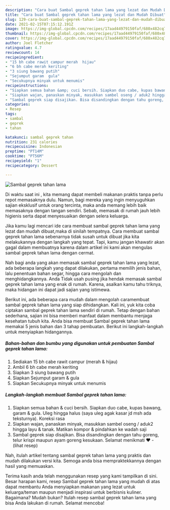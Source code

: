 ```yaml
---
description: "Cara buat Sambal geprek tahan lama yang lezat dan Mudah Dibuat"
title: "Cara buat Sambal geprek tahan lama yang lezat dan Mudah Dibuat"
slug: 129-cara-buat-sambal-geprek-tahan-lama-yang-lezat-dan-mudah-dibuat
date: 2021-02-15T07:15:12.191Z
image: https://img-global.cpcdn.com/recipes/17aad44979150faf/680x482cq70/sambal-geprek-tahan-lama-foto-resep-utama.jpg
thumbnail: https://img-global.cpcdn.com/recipes/17aad44979150faf/680x482cq70/sambal-geprek-tahan-lama-foto-resep-utama.jpg
cover: https://img-global.cpcdn.com/recipes/17aad44979150faf/680x482cq70/sambal-geprek-tahan-lama-foto-resep-utama.jpg
author: Joel Fletcher
ratingvalue: 4.7
reviewcount: 14
recipeingredient:
- "15 bh cabe rawit campur merah  hijau"
- "6 bh cabe merah keriting"
- "3 siung bawang putih"
- "Sejumput garam  gula"
- "Secukupnya minyak untuk menumis"
recipeinstructions:
- "Siapkan semua bahan &amp; cuci bersih. Siapkan duo cabe, kupas bawang, garam &amp; gula. Uleg hingga halus (saya uleg agak kasar jd msh ada teksturnya). Koreksi rasa"
- "Siapkan wajan, panaskan minyak, masukkan sambel oseng / aduk2 hingga layu &amp; tanak. Matikan kompor &amp; pindahkan ke wadah saji"
- "Sambal geprek siap disajikan. Bisa disandingkan dengan tahu goreng, telur krispi maupun ayam goreng kesukaan. Selamat menikmati ❤           (lihat resep)"
categories:
- Resep
tags:
- sambal
- geprek
- tahan

katakunci: sambal geprek tahan 
nutrition: 231 calories
recipecuisine: Indonesian
preptime: "PT14M"
cooktime: "PT56M"
recipeyield: "1"
recipecategory: Dessert

---
```



![Sambal geprek tahan lama](https://img-global.cpcdn.com/recipes/17aad44979150faf/680x482cq70/sambal-geprek-tahan-lama-foto-resep-utama.jpg)

Di waktu  saat ini , kita memang dapat membeli makanan praktis tanpa perlu repot memasaknya dulu. Namun, bagi mereka yang ingin menyuguhkan sajian eksklusif untuk orang tercinta, maka anda memang lebih baik memasaknya dengan tangan sendiri. Sebab, memasak di rumah jauh lebih higienis serta dapat menyesuaikan dengan selera keluarga.

Jika kamu lagi mencari ide cara membuat sambal geprek tahan lama yang lezat dan mudah dibuat,maka di sinilah tempatnya. Cara membuat sambal geprek tahan lama  sebenarnya tidak susah untuk dibuat jika kita melakukannya dengan langkah yang tepat. Tapi, kamu jangan khawatir akan gagal dalam membuatnya 
karena dalam artikel ini kami akan mengulas sambal geprek tahan lama dengan cermat.  



Nah bagi anda yang akan memasak sambal geprek tahan lama yang lezat, ada beberapa langkah yang dapat dilakukan, pertama memilih jenis bahan, lalu penentuan bahan segar, hingga cara mengolah dan menghidangkannya. Anda Tidak usah pusing jika hendak memasak sambal geprek tahan lama yang enak di rumah. Karena, asalkan kamu  tahu triknya, maka hidangan ini dapat jadi sajian yang istimewa.

Berikut ini, ada beberapa cara mudah dalam mengolah caramembuat sambal geprek tahan lama yang siap dihidangkan. Kali ini, yuk kita coba ciptakan sambal geprek tahan lama sendiri di rumah. Tetap dengan bahan sederhana, sajian ini bisa memberi manfaat dalam membantu menjaga kesehatan tubuh kita. Anda bisa membuat Sambal geprek tahan lama memakai 5 jenis bahan dan 3 tahap pembuatan. Berikut ini langkah-langkah untuk menyiapkan hidangannya.

<!--inarticleads1-->

##### Bahan-bahan dan bumbu yang digunakan untuk pembuatan Sambal geprek tahan lama:

1. Sediakan 15 bh cabe rawit campur (merah &amp; hijau)
1. Ambil 6 bh cabe merah keriting
1. Siapkan 3 siung bawang putih
1. Siapkan Sejumput garam &amp; gula
1. Siapkan Secukupnya minyak untuk menumis




<!--inarticleads2-->

##### Langkah-langkah membuat Sambal geprek tahan lama:

1. Siapkan semua bahan &amp; cuci bersih. Siapkan duo cabe, kupas bawang, garam &amp; gula. Uleg hingga halus (saya uleg agak kasar jd msh ada teksturnya). Koreksi rasa
1. Siapkan wajan, panaskan minyak, masukkan sambel oseng / aduk2 hingga layu &amp; tanak. Matikan kompor &amp; pindahkan ke wadah saji
1. Sambal geprek siap disajikan. Bisa disandingkan dengan tahu goreng, telur krispi maupun ayam goreng kesukaan. Selamat menikmati ❤ -           (lihat resep)




Nah, itulah artikel tentang  sambal geprek tahan lama  yang praktis dan mudah dilakukan versi kita. Semoga anda bisa mempraktekkannya dengan hasil yang memuaskan. 

Terima kasih anda telah menggunakan resep yang kami tampilkan di sini. Besar harapan kami, resep  Sambal geprek tahan lama yang mudah di atas dapat membantu Anda menyiapkan makanan yang lezat untuk keluarga/teman maupun menjadi inspirasi untuk berbisnis kuliner. Bagaimana? Mudah bukan? Itulah resep sambal geprek tahan lama yang bisa Anda lakukan di rumah. Selamat mencoba!

